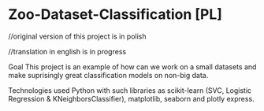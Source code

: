 # Zoo-Dataset-Classification [PL]

//original version of this project is in polish


//translation in english is in progress

Goal 
This project is an example of how can we work on a small datasets and make suprisingly great classification models on non-big data.

Technologies used 
Python with such libraries as scikit-learn (SVC, Logistic Regression & KNeighborsClassifier), matplotlib, seaborn and plotly express.

